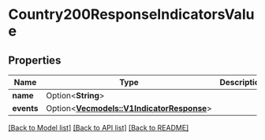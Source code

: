 # Country200ResponseIndicatorsValue

## Properties

Name | Type | Description | Notes
------------ | ------------- | ------------- | -------------
**name** | Option<**String**> |  | [optional]
**events** | Option<[**Vec<models::V1IndicatorResponse>**](v1IndicatorResponse.md)> |  | [optional]

[[Back to Model list]](../README.md#documentation-for-models) [[Back to API list]](../README.md#documentation-for-api-endpoints) [[Back to README]](../README.md)


